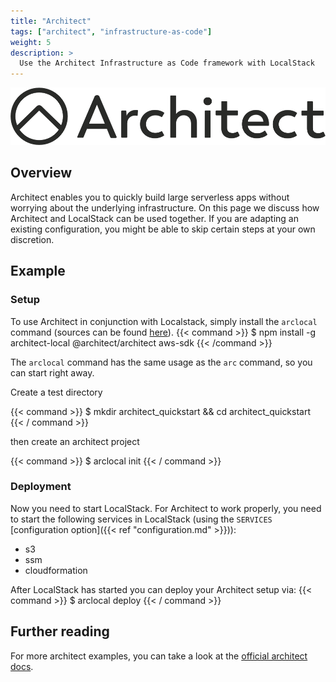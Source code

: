 ```yaml
---
title: "Architect"
tags: ["architect", "infrastructure-as-code"]
weight: 5
description: >
  Use the Architect Infrastructure as Code framework with LocalStack
---
```


<img src="architect_logo.webp" width="600px" alt="architect logo">

## Overview

Architect enables you to quickly build large serverless apps without worrying about the underlying infrastructure.
On this page we discuss how Architect and LocalStack can be used together.
If you are adapting an existing configuration, you might be able to skip certain steps at your own discretion.

## Example

### Setup
To use Architect in conjunction with Localstack, simply install the `arclocal` command (sources can be found [here](https://github.com/localstack/architect-local)).
{{< command >}}
$ npm install -g architect-local @architect/architect aws-sdk
{{< /command >}}

The `arclocal` command has the same usage as the `arc` command, so you can start right away.

Create a test directory

{{< command >}}
$ mkdir architect_quickstart && cd architect_quickstart
{{< / command >}}

then create an architect project

{{< command >}}
$ arclocal init
{{< / command >}}

### Deployment

Now you need to start LocalStack. For Architect to work properly, you need to start the following services in LocalStack (using the `SERVICES` [configuration option]({{< ref "configuration.md" >}})):
 - s3 
 - ssm
 - cloudformation

After LocalStack has started you can deploy your Architect setup via:
{{< command >}}
$ arclocal deploy
{{< / command >}}

## Further reading

For more architect examples, you can take a look at the [official architect docs](https://arc.codes).
